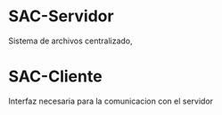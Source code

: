 # SAC-Servidor
Sistema de archivos centralizado, 

# SAC-Cliente 
Interfaz necesaria para la comunicacion con el servidor
